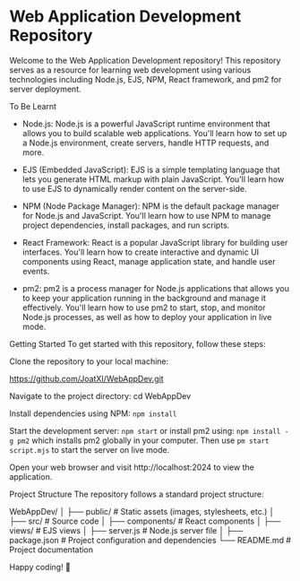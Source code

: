 # Web Application Development Repository

Welcome to the Web Application Development repository! This repository serves as a resource for learning web development using various technologies including Node.js, EJS, NPM, React framework, and pm2 for server deployment.

To Be Learnt

* Node.js: Node.js is a powerful JavaScript runtime environment that allows you to build scalable web applications. You'll learn how to set up a Node.js environment, create servers, handle HTTP requests, and more.

* EJS (Embedded JavaScript): EJS is a simple templating language that lets you generate HTML markup with plain JavaScript. You'll learn how to use EJS to dynamically render content on the server-side.

* NPM (Node Package Manager): NPM is the default package manager for Node.js and JavaScript. You'll learn how to use NPM to manage project dependencies, install packages, and run scripts.

* React Framework: React is a popular JavaScript library for building user interfaces. You'll learn how to create interactive and dynamic UI components using React, manage application state, and handle user events.

* pm2: pm2 is a process manager for Node.js applications that allows you to keep your application running in the background and manage it effectively. You'll learn how to use pm2 to start, stop, and monitor Node.js processes, as well as how to deploy your application in live mode.

Getting Started
To get started with this repository, follow these steps:

Clone the repository to your local machine:

https://github.com/JoatXI/WebAppDev.git

Navigate to the project directory:
cd WebAppDev

Install dependencies using NPM:
`npm install`

Start the development server:
`npm start` or install pm2 using: `npm install -g pm2` which installs pm2 globally in your computer. Then use `pm start script.mjs` to start the server on live mode.

Open your web browser and visit http://localhost:2024 to view the application.

Project Structure
The repository follows a standard project structure:

WebAppDev/
│
├── public/           # Static assets (images, stylesheets, etc.)
│
├── src/              # Source code
│   ├── components/   # React components
│   ├── views/        # EJS views
│   ├── server.js     # Node.js server file
│
├── package.json      # Project configuration and dependencies
└── README.md         # Project documentation

Happy coding! 🚀
